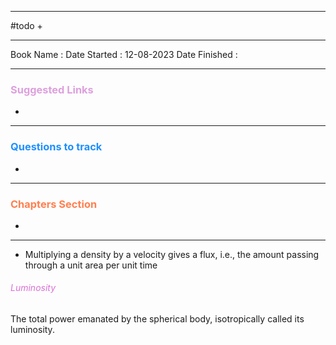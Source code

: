 
<hr>

#todo 
+ 

<hr>

Book Name : 
Date Started : 12-08-2023
Date Finished : 

<hr>

### <span  style = "color:Plum">Suggested Links </span>
+ 

<hr>


### <span  style = "color:dodgerblue">Questions to track </span>
+ 


<hr>

### <span  style = "color:Coral">Chapters Section </span>
+ 

<hr>


+ Multiplying a density by a velocity gives a flux, i.e., the amount passing through a unit area per unit time


###### <span  style = "color:Orchid">Luminosity</span>
The total power emanated by the spherical body, isotropically called its luminosity.

